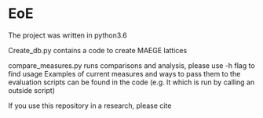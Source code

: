 # EoE
The project was written in python3.6

Create_db.py 
contains a code to create MAEGE lattices

compare_measures.py
runs comparisons and analysis, please use -h flag to find usage
Examples of current measures and ways to pass them to the evaluation scripts can be found in the code 
(e.g. lt which is run by calling an outside script)

If you use this repository in a research, please cite
